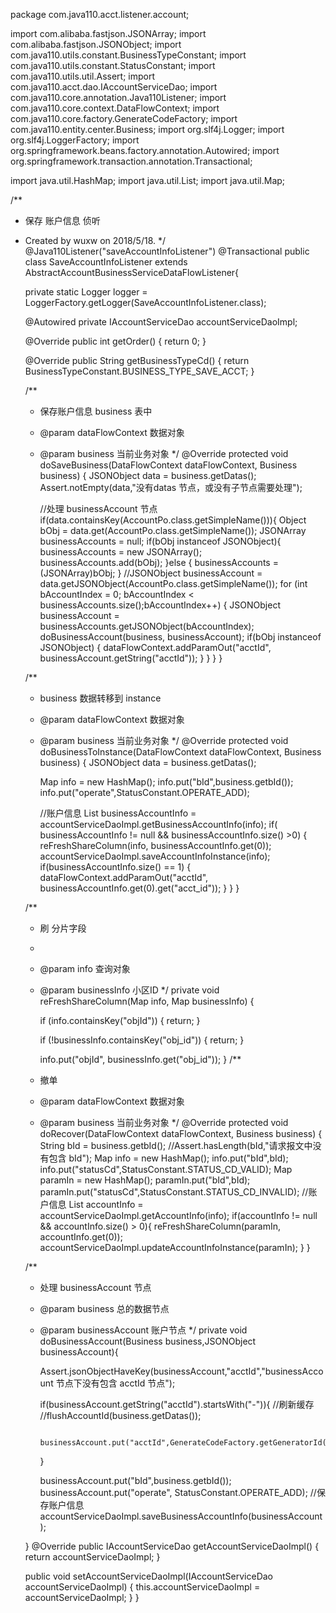 package com.java110.acct.listener.account;

import com.alibaba.fastjson.JSONArray;
import com.alibaba.fastjson.JSONObject;
import com.java110.utils.constant.BusinessTypeConstant;
import com.java110.utils.constant.StatusConstant;
import com.java110.utils.util.Assert;
import com.java110.acct.dao.IAccountServiceDao;
import com.java110.core.annotation.Java110Listener;
import com.java110.core.context.DataFlowContext;
import com.java110.core.factory.GenerateCodeFactory;
import com.java110.entity.center.Business;
import org.slf4j.Logger;
import org.slf4j.LoggerFactory;
import org.springframework.beans.factory.annotation.Autowired;
import org.springframework.transaction.annotation.Transactional;

import java.util.HashMap;
import java.util.List;
import java.util.Map;

/**
 * 保存 账户信息 侦听
 * Created by wuxw on 2018/5/18.
 */
@Java110Listener("saveAccountInfoListener")
@Transactional
public class SaveAccountInfoListener extends AbstractAccountBusinessServiceDataFlowListener{

    private static Logger logger = LoggerFactory.getLogger(SaveAccountInfoListener.class);

    @Autowired
    private IAccountServiceDao accountServiceDaoImpl;

    @Override
    public int getOrder() {
        return 0;
    }

    @Override
    public String getBusinessTypeCd() {
        return BusinessTypeConstant.BUSINESS_TYPE_SAVE_ACCT;
    }

    /**
     * 保存账户信息 business 表中
     * @param dataFlowContext 数据对象
     * @param business 当前业务对象
     */
    @Override
    protected void doSaveBusiness(DataFlowContext dataFlowContext, Business business) {
        JSONObject data = business.getDatas();
        Assert.notEmpty(data,"没有datas 节点，或没有子节点需要处理");

        //处理 businessAccount 节点
        if(data.containsKey(AccountPo.class.getSimpleName())){
            Object bObj = data.get(AccountPo.class.getSimpleName());
            JSONArray businessAccounts = null;
            if(bObj instanceof JSONObject){
                businessAccounts = new JSONArray();
                businessAccounts.add(bObj);
            }else {
                businessAccounts = (JSONArray)bObj;
            }
            //JSONObject businessAccount = data.getJSONObject(AccountPo.class.getSimpleName());
            for (int bAccountIndex = 0; bAccountIndex < businessAccounts.size();bAccountIndex++) {
                JSONObject businessAccount = businessAccounts.getJSONObject(bAccountIndex);
                doBusinessAccount(business, businessAccount);
                if(bObj instanceof JSONObject) {
                    dataFlowContext.addParamOut("acctId", businessAccount.getString("acctId"));
                }
            }
        }
    }

    /**
     * business 数据转移到 instance
     * @param dataFlowContext 数据对象
     * @param business 当前业务对象
     */
    @Override
    protected void doBusinessToInstance(DataFlowContext dataFlowContext, Business business) {
        JSONObject data = business.getDatas();

        Map info = new HashMap();
        info.put("bId",business.getbId());
        info.put("operate",StatusConstant.OPERATE_ADD);

        //账户信息
        List<Map> businessAccountInfo = accountServiceDaoImpl.getBusinessAccountInfo(info);
        if( businessAccountInfo != null && businessAccountInfo.size() >0) {
            reFreshShareColumn(info, businessAccountInfo.get(0));
            accountServiceDaoImpl.saveAccountInfoInstance(info);
            if(businessAccountInfo.size() == 1) {
                dataFlowContext.addParamOut("acctId", businessAccountInfo.get(0).get("acct_id"));
            }
        }
    }


    /**
     * 刷 分片字段
     *
     * @param info         查询对象
     * @param businessInfo 小区ID
     */
    private void reFreshShareColumn(Map info, Map businessInfo) {

        if (info.containsKey("objId")) {
            return;
        }

        if (!businessInfo.containsKey("obj_id")) {
            return;
        }

        info.put("objId", businessInfo.get("obj_id"));
    }
    /**
     * 撤单
     * @param dataFlowContext 数据对象
     * @param business 当前业务对象
     */
    @Override
    protected void doRecover(DataFlowContext dataFlowContext, Business business) {
        String bId = business.getbId();
        //Assert.hasLength(bId,"请求报文中没有包含 bId");
        Map info = new HashMap();
        info.put("bId",bId);
        info.put("statusCd",StatusConstant.STATUS_CD_VALID);
        Map paramIn = new HashMap();
        paramIn.put("bId",bId);
        paramIn.put("statusCd",StatusConstant.STATUS_CD_INVALID);
        //账户信息
        List<Map> accountInfo = accountServiceDaoImpl.getAccountInfo(info);
        if(accountInfo != null && accountInfo.size() > 0){
            reFreshShareColumn(paramIn, accountInfo.get(0));
            accountServiceDaoImpl.updateAccountInfoInstance(paramIn);
        }
    }



    /**
     * 处理 businessAccount 节点
     * @param business 总的数据节点
     * @param businessAccount 账户节点
     */
    private void doBusinessAccount(Business business,JSONObject businessAccount){

        Assert.jsonObjectHaveKey(businessAccount,"acctId","businessAccount 节点下没有包含 acctId 节点");

        if(businessAccount.getString("acctId").startsWith("-")){
            //刷新缓存
            //flushAccountId(business.getDatas());

            businessAccount.put("acctId",GenerateCodeFactory.getGeneratorId(GenerateCodeFactory.CODE_PREFIX_acctId));

        }

        businessAccount.put("bId",business.getbId());
        businessAccount.put("operate", StatusConstant.OPERATE_ADD);
        //保存账户信息
        accountServiceDaoImpl.saveBusinessAccountInfo(businessAccount);

    }
    @Override
    public IAccountServiceDao getAccountServiceDaoImpl() {
        return accountServiceDaoImpl;
    }

    public void setAccountServiceDaoImpl(IAccountServiceDao accountServiceDaoImpl) {
        this.accountServiceDaoImpl = accountServiceDaoImpl;
    }
}
